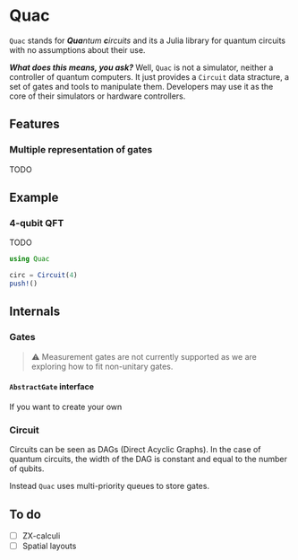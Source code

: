 # Quac

`Quac` stands for _**Qua**ntum **c**ircuits_ and its a Julia library for quantum circuits with no assumptions about their use.

**_What does this means, you ask?_** Well, `Quac` is not a simulator, neither a controller of quantum computers. It just provides a `Circuit` data stracture, a set of gates and tools to manipulate them. Developers may use it as the core of their simulators or hardware controllers.

## Features
### Multiple representation of gates
TODO

## Example

### 4-qubit QFT
TODO

```julia
using Quac

circ = Circuit(4)
push!()
```

## Internals
### Gates
> ⚠️ Measurement gates are not currently supported as we are exploring how to fit non-unitary gates.


#### `AbstractGate` interface

If you want to create your own

### Circuit
Circuits can be seen as DAGs (Direct Acyclic Graphs).
In the case of quantum circuits, the width of the DAG is constant and equal to the number of qubits.

Instead `Quac` uses multi-priority queues to store gates.


## To do
- [ ] ZX-calculi
- [ ] Spatial layouts
